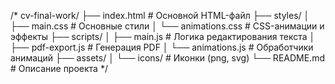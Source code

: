 /*
cv-final-work/
├── index.html          # Основной HTML-файл
├── styles/
│   ├── main.css        # Основные стили
│   └── animations.css  # CSS-анимации и эффекты
├── scripts/
│   ├── main.js         # Логика редактирования текста
│   ├── pdf-export.js   # Генерация PDF
│   └── animations.js   # Обработчики анимаций
├── assets/
│   └── icons/          # Иконки (png, svg)
└── README.md           # Описание проекта
*/
